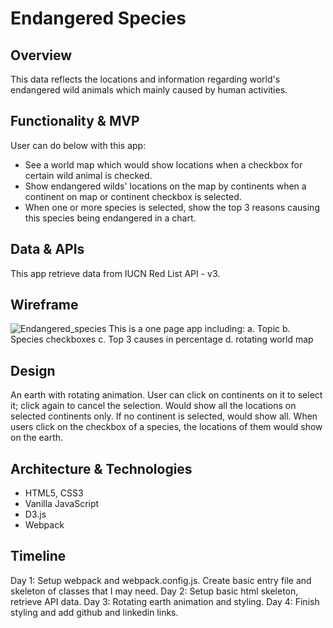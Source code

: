 # Endangered Species

## Overview
This data reflects the locations and information regarding world's endangered wild animals which mainly caused by human activities.

## Functionality & MVP
User can do below with this app:
* See a world map which would show locations when a checkbox for certain wild animal is checked.
* Show endangered wilds' locations on the map by continents when a continent on map or continent checkbox is selected.
* When one or more species is selected, show the top 3 reasons causing this species being endangered in a chart.

## Data & APIs
This app retrieve data from IUCN Red List API - v3.

## Wireframe
![Endangered_species](https://wireframe.cc/X36PGf)
This is a one page app including:
a. Topic
b. Species checkboxes
c. Top 3 causes in percentage
d. rotating world map

## Design
An earth with rotating animation. User can click on continents on it to select it; click again to cancel the selection. Would show all the locations on selected continents only. If no continent is selected, would show all. When users click on the checkbox of a species, the locations of them would show on the earth.

## Architecture & Technologies
* HTML5, CSS3
* Vanilla JavaScript
* D3.js
* Webpack

## Timeline
Day 1: Setup webpack and webpack.config.js. Create basic entry file and skeleton of classes that I may need.
Day 2: Setup basic html skeleton, retrieve API data.
Day 3: Rotating earth animation and styling.
Day 4: Finish styling and add github and linkedin links.